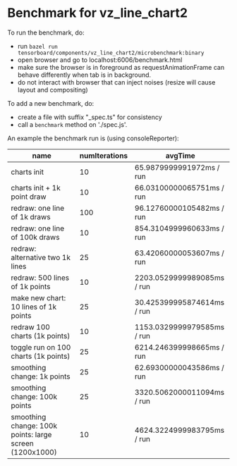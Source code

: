 # Benchmark for vz_line_chart2

To run the benchmark, do:

- run `bazel run tensorboard/components/vz_line_chart2/microbenchmark:binary`
- open browser and go to localhost:6006/benchmark.html
- make sure the browser is in foreground as requestAnimationFrame can behave differently when tab is in background.
- do not interact with browser that can inject noises (resize will cause layout and compositing)

To add a new benchmark, do:

- create a file with suffix "\_spec.ts" for consistency
- call a `benchmark` method on './spec.js'.

An example the benchmark run is (using consoleReporter):

| name                                                    | numIterations | avgTime                    |
| ------------------------------------------------------- | ------------- | -------------------------- |
| charts init                                             | 10            | 65.9879999991972ms / run   |
| charts init + 1k point draw                             | 10            | 66.03100000065751ms / run  |
| redraw: one line of 1k draws                            | 100           | 96.12760000105482ms / run  |
| redraw: one line of 100k draws                          | 10            | 854.3104999960633ms / run  |
| redraw: alternative two 1k lines                        | 25            | 63.42060000053607ms / run  |
| redraw: 500 lines of 1k points                          | 10            | 2203.0529999989085ms / run |
| make new chart: 10 lines of 1k points                   | 25            | 30.425399995874614ms / run |
| redraw 100 charts (1k points)                           | 10            | 1153.0329999979585ms / run |
| toggle run on 100 charts (1k points)                    | 25            | 6214.246399998665ms / run  |
| smoothing change: 1k points                             | 25            | 62.69300000043586ms / run  |
| smoothing change: 100k points                           | 25            | 3320.5062000011094ms / run |
| smoothing change: 100k points: large screen (1200x1000) | 10            | 4624.3224999983795ms / run |
